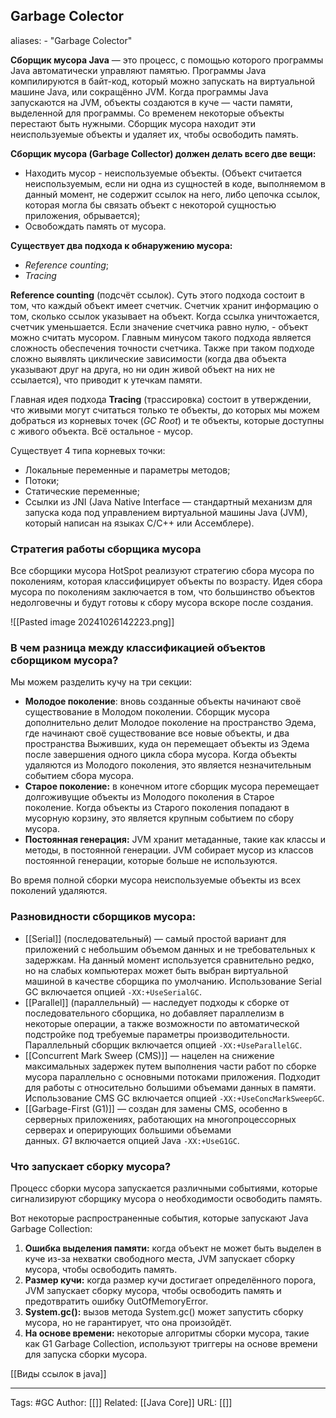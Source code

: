 ## Garbage Colector
aliases: 
	- "Garbage Colector"

**Сборщик мусора Java** — это процесс, с помощью которого программы Java автоматически управляют памятью. Программы Java компилируются в байт-код, который можно запускать на виртуальной машине Java, или сокращённо JVM. Когда программы Java запускаются на JVM, объекты создаются в куче — части памяти, выделенной для программы. Со временем некоторые объекты перестают быть нужными. Сборщик мусора находит эти неиспользуемые объекты и удаляет их, чтобы освободить память.

**Сборщик мусора (Garbage Collector) должен делать всего две вещи:**
- Находить мусор - неиспользуемые объекты. (Объект считается неиспользуемым, если ни одна из сущностей в коде, выполняемом в данный момент, не содержит ссылок на него, либо цепочка ссылок, которая могла бы связать объект с некоторой сущностью приложения, обрывается);
- Освобождать память от мусора.

**Существует два подхода к обнаружению мусора:**
- _Reference counting_;
- _Tracing_
  
**Reference counting** (подсчёт ссылок). Суть этого подхода состоит в том, что каждый объект имеет счетчик. Счетчик хранит информацию о том, сколько ссылок указывает на объект. Когда ссылка уничтожается, счетчик уменьшается. Если значение счетчика равно нулю, - объект можно считать мусором. Главным минусом такого подхода является сложность обеспечения точности счетчика. Также при таком подходе сложно выявлять циклические зависимости (когда два объекта указывают друг на друга, но ни один живой объект на них не ссылается), что приводит к утечкам памяти.

Главная идея подхода **Tracing** (трассировка) состоит в утверждении, что живыми могут считаться только те объекты, до которых мы можем добраться из корневых точек (_GC Root_) и те объекты, которые доступны с живого объекта. Всё остальное - мусор.

Существует 4 типа корневых точки:
- Локальные переменные и параметры методов;
- Потоки;
- Статические переменные;
- Ссылки из JNI (Java Native Interface — стандартный механизм для запуска кода под управлением виртуальной машины Java (JVM), который написан на языках С/С++ или Ассемблере).
### Стратегия работы сборщика мусора

Все сборщики мусора HotSpot реализуют стратегию сбора мусора по поколениям, которая классифицирует объекты по возрасту. Идея сбора мусора по поколениям заключается в том, что большинство объектов недолговечны и будут готовы к сбору мусора вскоре после создания.

![[Pasted image 20241026142223.png]]

### В чем разница между классификацией объектов сборщиком мусора?

Мы можем разделить кучу на три секции:
- **Молодое поколение**: вновь созданные объекты начинают своё существование в Молодом поколении. Сборщик мусора дополнительно делит Молодое поколение на пространство Эдема, где начинают своё существование все новые объекты, и два пространства Выживших, куда он перемещает объекты из Эдема после завершения одного цикла сбора мусора. Когда объекты удаляются из Молодого поколения, это является незначительным событием сбора мусора.
- **Старое поколение:** в конечном итоге сборщик мусора перемещает долгоживущие объекты из Молодого поколения в Старое поколение. Когда объекты из Старого поколения попадают в мусорную корзину, это является крупным событием по сбору мусора.
- **Постоянная генерация:** JVM хранит метаданные, такие как классы и методы, в постоянной генерации. JVM собирает мусор из классов постоянной генерации, которые больше не используются.

Во время полной сборки мусора неиспользуемые объекты из всех поколений удаляются.
### Разновидности сборщиков мусора:
- [[Serial]] (последовательный) — самый простой вариант для приложений с небольшим объемом данных и не требовательных к задержкам. На данный момент используется сравнительно редко, но на слабых компьютерах может быть выбран виртуальной машиной в качестве сборщика по умолчанию. Использование Serial GC включается опцией `-XX:+UseSerialGC`.
- [[Parallel]] (параллельный) — наследует подходы к сборке от последовательного сборщика, но добавляет параллелизм в некоторые операции, а также возможности по автоматической подстройке под требуемые параметры производительности. Параллельный сборщик включается опцией `-XX:+UseParallelGC`.
- [[Concurrent Mark Sweep (CMS)]] — нацелен на снижение максимальных задержек путем выполнения части работ по сборке мусора параллельно с основными потоками приложения. Подходит для работы с относительно большими объемами данных в памяти. Использование CMS GC включается опцией `-XX:+UseConcMarkSweepGC`.
- [[Garbage-First (G1)]] — создан для замены CMS, особенно в серверных приложениях, работающих на многопроцессорных серверах и оперирующих большими объемами данных. _G1_ включается опцией Java `-XX:+UseG1GC`.

### Что запускает сборку мусора?

Процесс сборки мусора запускается различными событиями, которые сигнализируют сборщику мусора о необходимости освободить память.

Вот некоторые распространенные события, которые запускают Java Garbage Collection:

1. **Ошибка выделения памяти:** когда объект не может быть выделен в куче из-за нехватки свободного места, JVM запускает сборку мусора, чтобы освободить память.
2. **Размер кучи:** когда размер кучи достигает определённого порога, JVM запускает сборку мусора, чтобы освободить память и предотвратить ошибку OutOfMemoryError.
3. **System.gc():** вызов метода System.gc() может запустить сборку мусора, но не гарантирует, что она произойдёт.
4. **На основе времени:** некоторые алгоритмы сборки мусора, такие как G1 Garbage Collection, используют триггеры на основе времени для запуска сборки мусора.

[[Виды ссылок в java]]

---
Tags: #GC
Author: [[]]
Related: [[Java Core]]
URL: [[]]